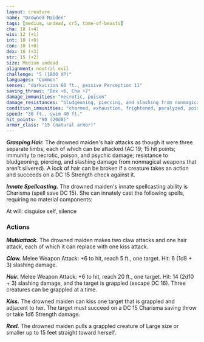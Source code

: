 ```yaml
---
layout: creature
name: "Drowned Maiden"
tags: [medium, undead, cr5, tome-of-beasts]
cha: 18 (+4)
wis: 12 (+1)
int: 10 (+0)
con: 10 (+0)
dex: 16 (+3)
str: 15 (+2)
size: Medium undead
alignment: neutral evil
challenge: "5 (1800 XP)"
languages: "Common"
senses: "darkvision 60 ft., passive Perception 11"
saving_throws: "Dex +6, Cha +7"
damage_immunities: "necrotic, poison"
damage_resistances: "bludgeoning, piercing, and slashing from nonmagical weapons that aren't silvered"
condition_immunities: "charmed, exhaustion, frightened, paralyzed, poisoned"
speed: "30 ft., swim 40 ft."
hit_points: "90 (20d8)"
armor_class: "15 (natural armor)"
---
```


***Grasping Hair.*** The drowned maiden's hair attacks as though it were three separate limbs, each of which can be attacked (AC 19; 15 hit points; immunity to necrotic, poison, and psychic damage; resistance to bludgeoning, piercing, and slashing damage from nonmagical weapons that aren't silvered). A lock of hair can be broken if a creature takes an action and succeeds on a DC 15 Strength check against it.

***Innate Spellcasting.*** The drowned maiden's innate spellcasting ability is Charisma (spell save DC 15). She can innately cast the following spells, requiring no material components:

At will: disguise self, silence

### Actions

***Multiattack.*** The drowned maiden makes two claw attacks and one hair attack, each of which it can replace with one kiss attack.

***Claw.*** Melee Weapon Attack: +6 to hit, reach 5 ft., one target. Hit: 6 (1d8 + 3) slashing damage.

***Hair.*** Melee Weapon Attack: +6 to hit, reach 20 ft., one target. Hit: 14 (2d10 + 3) slashing damage, and the target is grappled (escape DC 16). Three creatures can be grappled at a time.

***Kiss.*** The drowned maiden can kiss one target that is grappled and adjacent to her. The target must succeed on a DC 15 Charisma saving throw or take 1d6 Strength damage.

***Reel.*** The drowned maiden pulls a grappled creature of Large size or smaller up to 15 feet straight toward herself.

